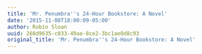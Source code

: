 ```yaml
---
title: 'Mr. Penumbra''s 24-Hour Bookstore: A Novel'
date: '2015-11-08T18:00:09-05:00'
author: Robin Sloan
uuid: 260d9635-c033-49ae-8ce2-3bc1ae0d8c93
original_title: 'Mr. Penumbra''s 24-Hour Bookstore: A Novel'
---
```


